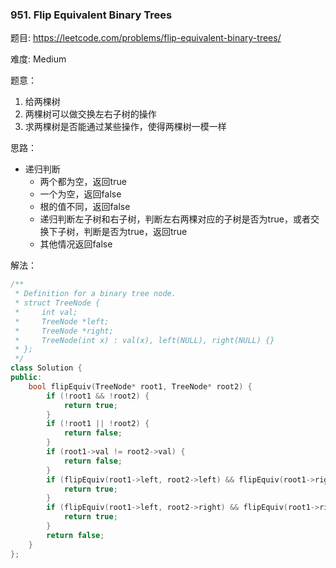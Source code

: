 ### 951. Flip Equivalent Binary Trees

题目:
https://leetcode.com/problems/flip-equivalent-binary-trees/

难度:
Medium

题意：

1. 给两棵树
2. 两棵树可以做交换左右子树的操作
3. 求两棵树是否能通过某些操作，使得两棵树一模一样

思路：

- 递归判断
  - 两个都为空，返回true
  - 一个为空，返回false
  - 根的值不同，返回false
  - 递归判断左子树和右子树，判断左右两棵对应的子树是否为true，或者交换下子树，判断是否为true，返回true
  - 其他情况返回false

解法：

```c++
/**
 * Definition for a binary tree node.
 * struct TreeNode {
 *     int val;
 *     TreeNode *left;
 *     TreeNode *right;
 *     TreeNode(int x) : val(x), left(NULL), right(NULL) {}
 * };
 */
class Solution {
public:
    bool flipEquiv(TreeNode* root1, TreeNode* root2) {
        if (!root1 && !root2) {
            return true;
        }
        if (!root1 || !root2) {
            return false;
        } 
        if (root1->val != root2->val) {
            return false;
        }
        if (flipEquiv(root1->left, root2->left) && flipEquiv(root1->right, root2->right)) {
            return true;
        }
        if (flipEquiv(root1->left, root2->right) && flipEquiv(root1->right, root2->left)) {
            return true;
        }
        return false;
    }
};
```

